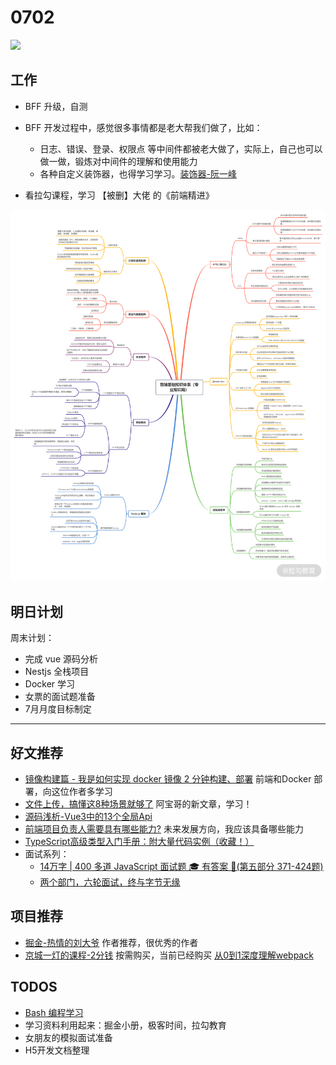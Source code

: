 
# 0702

![](http://h2.ioliu.cn/bing/ManitobaBears_ZH-CN5877672648_1920x1080.jpg)

## 工作

- BFF 升级，自测
- BFF 开发过程中，感觉很多事情都是老大帮我们做了，比如：
  - 日志、错误、登录、权限点 等中间件都被老大做了，实际上，自己也可以做一做，锻炼对中间件的理解和使用能力
  - 各种自定义装饰器，也得学习学习。[装饰器-阮一峰](https://es6.ruanyifeng.com/#docs/decorator)

- 看拉勾课程，学习 【被删】大佬 的《前端精进》

![](./imgs/fe-sys.png)

## 明日计划

 周末计划：

- 完成 vue 源码分析
- Nestjs 全栈项目
- Docker 学习
- 女票的面试题准备
- 7月月度目标制定

---

## 好文推荐

- [镜像构建篇 - 我是如何实现 docker 镜像 2 分钟构建、部署](https://juejin.cn/post/6871630496535838734) 前端和Docker 部署，向这位作者多学习
- [文件上传，搞懂这8种场景就够了](https://juejin.cn/post/6980142557066067982) 阿宝哥的新文章，学习！
- [源码浅析-Vue3中的13个全局Api](https://juejin.cn/post/6979394726927532068)
- [前端项目负责人需要具有哪些能力?](https://mp.weixin.qq.com/s/n8emA-liNlD9MNewEGoiKQ) 未来发展方向，我应该具备哪些能力
- [TypeScript高级类型入门手册：附大量代码实例（收藏！）](https://mp.weixin.qq.com/s/NwUtt4DBgRI3ygo_xhX1kQ)
- 面试系列：
  - [14万字 | 400 多道 JavaScript 面试题 🎓 有答案 🌠(第五部分 371-424题)](https://juejin.cn/post/6979860036210294797) 
  - [两个部门，六轮面试，终与字节无缘](https://mp.weixin.qq.com/s/z6rbUqrfG5TYi3GCxiVjFQ)

## 项目推荐

- [掘金-热情的刘大爷](https://juejin.cn/user/254742428391214/posts)  作者推荐，很优秀的作者
- [京城一灯的课程-2分钱](https://yd.ke.qq.com/#tab=1&category=-1) 按需购买，当前已经购买 [从0到1深度理解webpack](https://ke.qq.com/course/334441#term_id=100396918)

## TODOS

- [Bash 编程学习](https://wangdoc.com/bash/intro.html)
- 学习资料利用起来：掘金小册，极客时间，拉勾教育
- 女朋友的模拟面试准备
- H5开发文档整理

